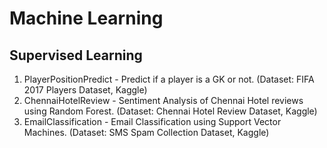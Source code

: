 # Machine Learning
## Supervised Learning
1. PlayerPositionPredict - Predict if a player is a GK or not. (Dataset: FIFA 2017 Players Dataset, Kaggle)
2. ChennaiHotelReview - Sentiment Analysis of Chennai Hotel reviews using Random Forest. (Dataset: Chennai Hotel Review      Dataset, Kaggle)
3. EmailClassification - Email Classification using Support Vector Machines. (Dataset:  SMS Spam Collection Dataset, Kaggle)
